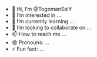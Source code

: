 - 👋 Hi, I’m @TogomanSalif
- 👀 I’m interested in ...
- 🌱 I’m currently learning ...
- 💞️ I’m looking to collaborate on ...
- 📫 How to reach me ...
- 😄 Pronouns: ...
- ⚡ Fun fact: ...

<!---
TogomanSalif/TogomanSalif is a ✨ special ✨ repository because its `README.md` (this file) appears on your GitHub profile.
You can click the Preview link to take a look at your changes.
--->
